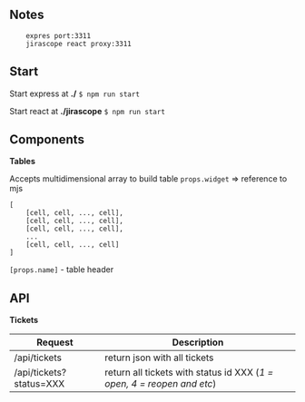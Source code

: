 ## Notes

```
    expres port:3311
    jirascope react proxy:3311
```

## Start

Start express at **./**
`$ npm run start`

Start react at **./jirascope**
`$ npm run start`

## Components

**Tables**

Accepts multidimensional array to build table `props.widget` => reference to mjs 
```
[
    [cell, cell, ..., cell],
    [cell, cell, ..., cell],
    [cell, cell, ..., cell],
    ...
    [cell, cell, ..., cell]    
]
```
`[props.name]` - table header
## API

**Tickets**

|  Request | Description  |
|---|---|
| /api/tickets  | return json with all tickets  |
| /api/tickets?status=XXX  | return all tickets with status id XXX (*1 = open, 4 = reopen and etc*)  |